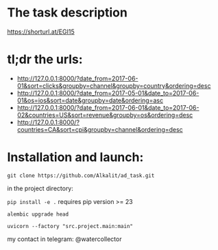 # The task description 
https://shorturl.at/EGI15

# tl;dr the urls:
- http://127.0.0.1:8000/?date_from=2017-06-01&sort=clicks&groupby=channel&groupby=country&ordering=desc
- http://127.0.0.1:8000/?date_from=2017-05-01&date_to=2017-06-01&os=ios&sort=date&groupby=date&ordering=asc
- http://127.0.0.1:8000/?date_from=2017-06-01&date_to=2017-06-02&countries=US&sort=revenue&groupby=os&ordering=desc
- http://127.0.0.1:8000/?countries=CA&sort=cpi&groupby=channel&ordering=desc


# Installation and launch:
`git clone https://github.com/Alkalit/ad_task.git`

in the project directory:

`pip install -e .` requires pip version >= 23

`alembic upgrade head`

`uvicorn --factory "src.project.main:main"`

my contact in telegram: @watercollector
